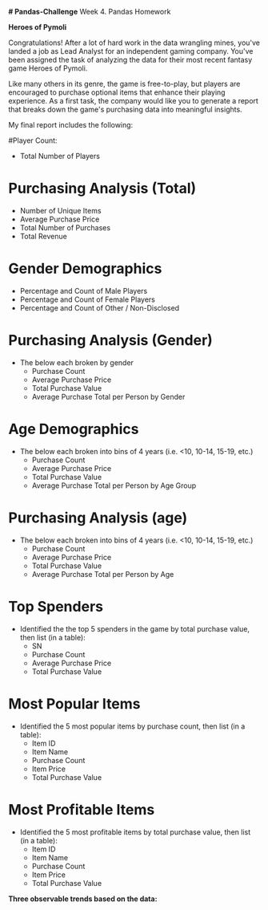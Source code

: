 <B># Pandas-Challenge</B>
Week 4. Pandas Homework


<B> Heroes of Pymoli </B>

Congratulations! After a lot of hard work in the data wrangling mines, you've landed a job as Lead Analyst for an independent gaming company. You've been assigned the task of analyzing the data for their most recent fantasy game Heroes of Pymoli.

Like many others in its genre, the game is free-to-play, but players are encouraged to purchase optional items that enhance their playing experience. As a first task, the company would like you to generate a report that breaks down the game's purchasing data into meaningful insights.

My final report includes the following:

#Player Count:
* Total Number of Players

# Purchasing Analysis (Total)
* Number of Unique Items
* Average Purchase Price
* Total Number of Purchases
* Total Revenue

# Gender Demographics
* Percentage and Count of Male Players
* Percentage and Count of Female Players
* Percentage and Count of Other / Non-Disclosed

# Purchasing Analysis (Gender)
* The below each broken by gender
  * Purchase Count
  * Average Purchase Price
  * Total Purchase Value
  * Average Purchase Total per Person by Gender

# Age Demographics
* The below each broken into bins of 4 years (i.e. &lt;10, 10-14, 15-19, etc.)
  * Purchase Count
  * Average Purchase Price
  * Total Purchase Value
  * Average Purchase Total per Person by Age Group

# Purchasing Analysis (age)
* The below each broken into bins of 4 years (i.e. &lt;10, 10-14, 15-19, etc.)
  * Purchase Count
  * Average Purchase Price
  * Total Purchase Value
  * Average Purchase Total per Person by Age

# Top Spenders
* Identified the the top 5 spenders in the game by total purchase value, then list (in a table):
  * SN
  * Purchase Count
  * Average Purchase Price
  * Total Purchase Value

# Most Popular Items
* Identified the 5 most popular items by purchase count, then list (in a table):
  * Item ID
  * Item Name
  * Purchase Count
  * Item Price
  * Total Purchase Value

# Most Profitable Items
* Identified the 5 most profitable items by total purchase value, then list (in a table):
  * Item ID
  * Item Name
  * Purchase Count
  * Item Price
  * Total Purchase Value


<B>Three observable trends based on the data:</B>
